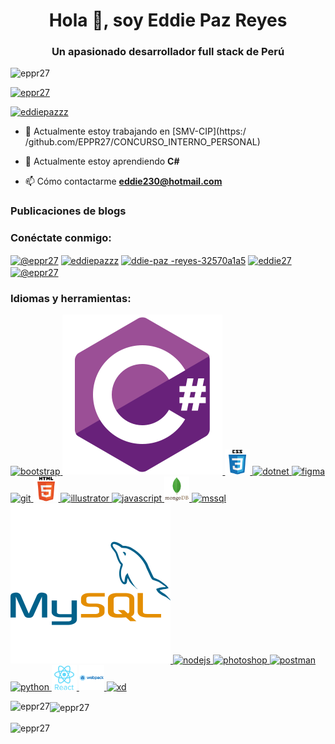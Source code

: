 <h1 align="center">Hola 👋, soy Eddie Paz Reyes</h1>
<h3 align="center">Un apasionado desarrollador full stack de Perú</h3>

<p align="left"> <img src="https://komarev.com/ghpvc/?username=eppr27&label=Profile%20views&color=0e75b6&style=flat" alt="eppr27" /> </p>

<p align="left"> <a href=" https://github.com/ryo-ma/github-profile-tropic"><img src="https://github-profile-tropico.vercel.app/?username=eppr27" alt="eppr27" /> </a> </p>

<p align="left"> <a href="https://twitter.com/eddiepazzz" target="blank"><img src="https://img.shields. io/twitter/follow/eddiepazzz?logo=twitter&style=for-the-badge" alt="eddiepazzz" /></a> </p>

- 🔭 Actualmente estoy trabajando en [SMV-CIP](https:/ /github.com/EPPR27/CONCURSO_INTERNO_PERSONAL)

- 🌱 Actualmente estoy aprendiendo **C#**

- 📫 Cómo contactarme **eddie230@hotmail.com**

### Publicaciones de blogs
<!-- BLOG-POST-LIST :INICIO -->
<!-- BLOG-POST-LIST:END -->

<h3 align="left">Conéctate conmigo:</h3>
<p align="left">
<a href="https: //dev.to/@eppr27" target="blank"><img align="center" src="https://raw.githubusercontent.com/rahuldkjain/github-profile-readme-generator/master/src/images /icons/Social/devto.svg" alt="@eppr27" height="30" width="40" /></a>
<a href="https://twitter.com/eddiepazzz" target="blank "><img align="center" src="https://raw.githubusercontent.com/rahuldkjain/github-profile-readme-generator/master/src/images/icons/Social/twitter.svg" alt="eddiepazzz " altura="30" ancho="40" /></a>
<a href="https://linkedin.com/in/ddie-paz-reyes-32570a1a5" target="blank"><img align= "center" src="https://raw.githubusercontent.com/rahuldkjain/github-profile-readme-generator/master/src/images/icons/Social/linked-in-alt.svg" alt="ddie-paz -reyes-32570a1a5" height="30" width="40" /></a>
<a href="https://fb.com/eddie27" target="blank"><img align="center" src ="https://raw.githubusercontent.com/rahuldkjain/github-profile-readme-generator/master/src/images/icons/Social/facebook.svg" alt="eddie27" height="30" width="40 " /></a>
<a href="https://instagram.com/@eppr27" target="blank"><img align="center" src="https://raw.githubusercontent.com/rahuldkjain/github-profile-readme-generator/master/src/images/icons/Social/instagram.svg" alt="@eppr27" height="30" width="40" /></a>
</ p>

<h3 align="left">Idiomas y herramientas:</h3>
<p align="left"> <a href="https://getbootstrap.com" target="_blank" rel="noreferrer"> <img src="https://raw.githubusercontent.com/devicons/devicon /master/icons/bootstrap/bootstrap-plain-wordmark.svg" alt="bootstrap" width="40" height="40"/> </a> <a href="https://www.w3schools.com /cs/" target="_blank" rel="noreferrer"> <img src="https://raw.githubusercontent.com/devicons/devicon/master/icons/csharp/csharp-original.svg" alt="csharp " ancho="40" alto="40"/> </a> <a href="https://www.w3schools.com/css/" target="_blank" rel="noreferrer"> <img src= "https://raw.githubusercontent.com/devicons/devicon/master/icons/css3/css3-original-wordmark.svg" alt="css3" width="40" height="40"/> </a> <a href="https://dotnet.microsoft.com/" target="_blank" rel="noreferrer"> <img src="https://raw.githubusercontent.com/devicons/devicon/master/icons/ dot-net/dot-net-original-wordmark.svg" alt="dotnet" width="40" height="40"/> </a> <a href="https://www.figma.com/ " target="_blank" rel="noreferrer"> <img src="https://www.vectorlogo.zone/logos/figma/figma-icon.svg" alt="figma" width="40" height=" 40"/> </a> <a href="https://git-scm.com/" target="_blank" rel="noreferrer"> <img src="https://www.vectorlogo.zone/ logos/git-scm/git-scm-icon.svg" alt="git" width="40" height="40"/> </a> <a href="https://www.w3.org/ html/" target="_blank" rel="noreferrer"> <img src="https://raw.githubusercontent.com/devicons/devicon/master/icons/html5/html5-original-wordmark.svg" alt=" html5" width="40" height="40"/> </a> <a href="https://www.adobe.com/in/products/illustrator.html" target="_blank" rel="noreferrer "> <img src="https://www.vectorlogo.zone/logos/adobe_illustrator/adobe_illustrator-icon.svg" alt="illustrator" width="40" height="40"/> </a> <a href="https://developer.mozilla.org/en-US/docs/Web/JavaScript" target="_blank" rel="noreferrer"> <img src="https://raw.githubusercontent.com/devicons /devicon/master/icons/javascript/javascript-original.svg" alt="javascript" width="40" height="40"/> </a> <a href="https://www.mongodb.com/" target="_blank" rel="noreferrer"> <img src="https://raw.githubusercontent.com/devicons/devicon/master/icons/mongodb/mongodb-original-wordmark.svg" alt="mongodb" width="40" height="40"/> </a> <a href="https://www.microsoft.com/en-us/sql-server" target="_blank" rel="noreferrer"> <img src="https://www.svgrepo .com/show/303229/microsoft-sql-server-logo.svg" alt="mssql" width="40" height="40"/> </a> <a href="https://www.mysql .com/" target="_blank" rel="noreferrer"> <img src="https://raw.githubusercontent.com/devicons/devicon/master/icons/mysql/mysql-original-wordmark.svg" alt= "mysql" ancho="40" alto="40"/> </a> <a href="https://nodejs.org" target="_blank" rel="noreferrer"> <img src="https: //raw.githubusercontent.com/devicons/devicon/master/icons/nodejs/nodejs-original-wordmark.svg" alt="nodejs" width="40" height="40"/> </a> <a href ="https://www.photoshop.com/en" target="_blank" rel="noreferrer"> <img src="https://raw.githubusercontent.com/devicons/devicon/master/icons/photoshop/ photoshop-line.svg" alt="photoshop" width="40" height="40"/> </a> <a href="https://postman.com" target="_blank" rel="noreferrer" > <img src="https://www.vectorlogo.zone/logos/getpostman/getpostman-icon.svg" alt="postman" width="40" height="40"/> </a> <a href ="https://www.python.org" target="_blank" rel="noreferrer"> <img src="https://raw.githubusercontent.com/devicons/devicon/master/icons/python/python- original.svg" alt="python" width="40" height="40"/> </a> <a href="https://reactjs.org/" target="_blank" rel="noreferrer"> <img src="https://raw.githubusercontent.com/devicons/devicon/master/icons/react/react-original-wordmark.svg" alt="react" width="40" height="40"/> </a> <a href="https://webpack.js.org" target="_blank" rel="noreferrer"> <img src="https://raw.githubusercontent.com/devicons/devicon/d00d0969292a6569d45b06d3f350f463a0107b0d/icons/webpack/webpack-original-wordmark.svg" alt="webpack" width="40" height="40"/> </a> <a href="https:// www.adobe.com/products/xd.html" target="_blank" rel="noreferrer"> <img src="https://cdn.worldvectorlogo.com/logos/adobe-xd.svg" alt="xd " ancho="40" alto="40"/> </a> </p>

<p><img align="left" src="https://github-readme-stats.vercel.app/api/top-langs?username=eppr27&show_icons=true&locale=en&layout=compact" alt="eppr27" /> </p>

<p> <img align="center" src="https://github-readme-stats.vercel.app/api?username=eppr27&show_icons=true&locale=en" alt="eppr27" /> </p>

<p><img align="center" src="https://github-readme-streak-stats.herokuapp.com/?user=eppr27&" alt="eppr27" /></p>
